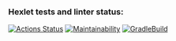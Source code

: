 ### Hexlet tests and linter status:
[![Actions Status](https://github.com/drresist/java-project-lvl1/workflows/hexlet-check/badge.svg)](https://github.com/drresist/java-project-lvl1/actions)
[![Maintainability](https://api.codeclimate.com/v1/badges/ab76eefb329d77421d92/maintainability)](https://codeclimate.com/github/drresist/java-project-lvl1/maintainability)
[![GradleBuild](https://github.com/drresist/java-project-lvl1/actions/workflows/gradleBuild.yml/badge.svg)](https://github.com/drresist/java-project-lvl1/actions/workflows/gradleBuild.yml)